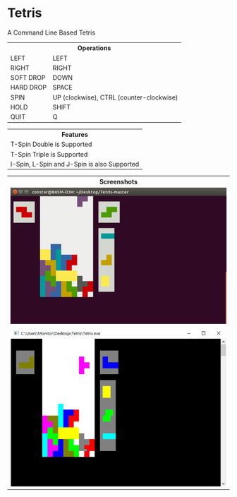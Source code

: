 # Tetris

A Command Line Based Tetris

<table>
<tr>
	<th colspan=2>Operations</th>
</tr>
<tr>
	<td>LEFT</td><td>LEFT</td>
</tr>
<tr>
	<td>RIGHT</td><td>RIGHT</td>
</tr>
<tr>
	<td>SOFT DROP</td><td>DOWN</td>
</tr>
<tr>
	<td>HARD DROP</td><td>SPACE</td>
</tr>
<tr>
	<td>SPIN</td><td>UP (clockwise), CTRL (counter-clockwise)</td>
</tr>
<tr>
	<td>HOLD</td><td>SHIFT</td>
</tr>
<tr>
	<td>QUIT</td><td>Q</td>
</tr>
</table>
<table>
<tr>
	<th>Features</th>
</tr>
<tr>
	<td>T-Spin Double is Supported</td>
</tr>
<tr>
	<td>T-Spin Triple is Supported</td?
</tr>
<tr>
	<td>I-Spin, L-Spin and J-Spin is also Supported</td>
</tr>
</table>
<table>
<tr>
	<th>Screenshots</th>
</tr>
<tr>
	<td><img src=https://raw.githubusercontent.com/monitorstudio/Tetris/master/Screenshot_linux.png></img></td>
</tr>
<tr>
	<td><img src=https://raw.githubusercontent.com/monitorstudio/Tetris/master/Tetris.png></img></td>
</tr>
</table>
